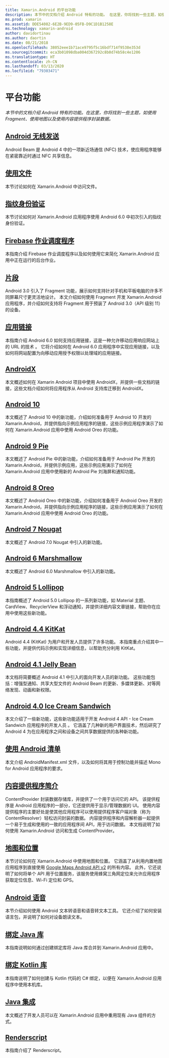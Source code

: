 ```yaml
---
title: Xamarin.Android 的平台功能
description: 本节中的文档介绍 Android 特有的功能。 在这里，你将找到一些主题，如使用 Fragment、使用地图以及使用内容提供程序封装数据。
ms.prod: xamarin
ms.assetid: DDE54082-6E2B-9ED9-05FB-D9C1D1B1258E
ms.technology: xamarin-android
author: davidortinau
ms.author: daortin
ms.date: 08/21/2018
ms.openlocfilehash: 38052eee1b71ace9795f5c16bdf714f9538e353d
ms.sourcegitcommit: eca3b01098dba004d367292c8b0d74b58c4e1206
ms.translationtype: HT
ms.contentlocale: zh-CN
ms.lasthandoff: 03/13/2020
ms.locfileid: "79303471"
---
```

# <a name="platform-features"></a>平台功能

_本节中的文档介绍 Android 特有的功能。在这里，你将找到一些主题，如使用 Fragment、使用地图以及使用内容提供程序封装数据。_

## <a name="android-beam"></a>[Android 无线发送](~/android/platform/android-beam.md)

Android Beam 是 Android 4 中的一项新近场通信 (NFC) 技术，使应用程序能够在紧密靠近时通过 NFC 共享信息。

## <a name="working-with-files"></a>[使用文件](~/android/platform/files/index.md)

本节讨论如何在 Xamarin.Android 中访问文件。

## <a name="fingerprint-authentication"></a>[指纹身份验证](~/android/platform/fingerprint-authentication/index.md)

本节讨论如何对 Xamarin.Android 应用程序使用 Android 6.0 中初次引入的指纹身份验证。

## <a name="firebase-job-dispatcher"></a>[Firebase 作业调度程序](~/android/platform/firebase-job-dispatcher.md)

本指南介绍 Firebase 作业调度程序以及如何使用它来简化 Xamarin.Android 应用中正在运行的后台作业。

## <a name="fragments"></a>[片段](~/android/platform/fragments/index.md)

Android 3.0 引入了 Fragment 功能，展示如何支持针对手机和平板电脑的许多不同屏幕尺寸更灵活地设计。 本文介绍如何使用 Fragment 开发 Xamarin.Android 应用程序，并介绍如何支持将 Fragment 用于预装了 Android 3.0（API 级别 11）的设备。

## <a name="app-linking"></a>[应用链接](~/android/platform/app-linking.md)

本指南介绍 Android 6.0 如何支持应用链接，这是一种允许移动应用响应网站上的 URL 的技术  。 它将介绍如何在 Android 6.0 应用程序中实现应用链接，以及如何将网站配置为向移动应用授予权限以处理域的应用链接。

## <a name="androidx"></a>[AndroidX](~/android/platform/androidx.md)

本文概述如何在 Xamarin Android 项目中使用 AndroidX，并提供一些文档的链接，这些文档介绍如何将应用程序从 Android 支持库迁移到 AndroidX。

## <a name="android-10"></a>[Android 10](~/android/platform/android-10.md)

本文概述了 Android 10 中的新功能，介绍如何准备用于 Android 10 开发的 Xamarin.Android，并提供指向示例应用程序的链接，这些示例应用程序演示了如何在 Xamarin.Android 应用中使用 Android Oreo 的功能。

## <a name="android-9-pie"></a>[Android 9 Pie](~/android/platform/pie.md)

本文概述了 Android Pie 中的新功能，介绍如何准备用于 Android Pie 开发的 Xamarin.Android，并提供示例应用，这些示例应用演示了如何在 Xamarin.Android 应用中使用新的 Android Pie 刘海屏和通知功能。

## <a name="android-8-oreo"></a>[Android 8 Oreo](~/android/platform/oreo.md)

本文概述了 Android Oreo 中的新功能，介绍如何准备用于 Android Oreo 开发的 Xamarin.Android，并提供指向示例应用程序的链接，这些示例应用演示了如何在 Xamarin.Android 应用中使用 Android Oreo 的功能。

## <a name="android-7-nougat"></a>[Android 7 Nougat](~/android/platform/nougat.md)

本文概述了 Android 7.0 Nougat 中引入的新功能。

## <a name="android-6-marshmallow"></a>[Android 6 Marshmallow](~/android/platform/marshmallow.md)

本文概述了 Android 6.0 Marshmallow 中引入的新功能。

## <a name="android-5-lollipop"></a>[Android 5 Lollipop](~/android/platform/lollipop.md)

本指南概述了 Android 5.0 Lollipop 的一系列新功能，如 Material 主题、CardView、RecyclerView 和浮动通知，并提供详细内容文章链接，帮助你在应用中使用这些新功能。

## <a name="android-44-kitkat"></a>[Android 4.4 KitKat](~/android/platform/kitkat.md)

Android 4.4 (KitKat) 为用户和开发人员提供了许多功能。 本指南重点介绍其中一些功能，并提供代码示例和实现详细信息，以帮助充分利用 KitKat。

## <a name="android-41-jelly-bean"></a>[Android 4.1 Jelly Bean](~/android/platform/jelly-bean.md)

本文档将简要概述 Android 4.1 中引入的面向开发人员的新功能。 这些功能包括：增强型通知、共享大型文件的 Android Beam 的更新、多媒体更新、对等网络发现、动画和新权限。

## <a name="android-40-ice-cream-sandwich"></a>[Android 4.0 Ice Cream Sandwich](~/android/platform/ice-cream-sandwich.md)

本文介绍了一些新功能，这些新功能适用于开发 Android 4 API - Ice Cream Sandwich 应用程序的开发人员  。
它涵盖了几种新的用户界面技术，然后研究了 Android 4 为在应用程序之间和设备之间共享数据提供的各种新功能。

## <a name="working-with-the-android-manifest"></a>[使用 Android 清单](android-manifest.md)

本文介绍 AndroidManifest.xml 文件，以及如何将其用于控制功能并描述 Mono for Android 应用程序的要求。

## <a name="introduction-to-content-providers"></a>[内容提供程序简介](~/android/platform/content-providers/index.md)

ContentProvider 封装数据存储库，并提供了一个用于访问它的 API。 该提供程序是 Android 应用程序的一部分，它还提供用于显示/管理数据的 UI。 使用内容提供程序的主要好处是使其他应用程序可以使用提供程序客户端对象（称为 ContentResolver）轻松访问封装的数据。 内容提供程序和内容解析器一起提供一个易于生成和使用的一致的应用程序间 API，用于访问数据。 本文档说明了如何使用 Xamarin.Android 访问和生成 ContentProvider。

## <a name="maps-and-location"></a>[地图和位置](~/android/platform/maps-and-location/index.md)

本节讨论如何在 Xamarin.Android 中使用地图和位置。 它涵盖了从利用内置地图应用程序到直接使用 [Google Maps Android API v2](https://developers.google.com/maps/documentation/android/) 的所有内容。 此外，它还说明了如何将单个 API 用于位置服务，该服务使用蜂窝三角网定位来允许应用程序获取定位信息、Wi-Fi 定位和 GPS。

## <a name="android-speech"></a>[Android 语音](~/android/platform/speech.md)

本节介绍如何使用 Android 文本转语音和语音转文本工具。 它还介绍了如何安装语言包，并说明了如何对设备朗读文本。

## <a name="binding-a-java-library"></a>[绑定 Java 库](binding-java-library/index.md)

本指南说明如何通过创建绑定库将 Java 库合并到 Xamarin.Android 应用中。

## <a name="bind-a-kotlin-library"></a>[绑定 Kotlin 库](binding-kotlin-library/index.md)

本指南说明了如何创建与 Kotlin 代码的 C# 绑定，以便在 Xamarin.Android 应用程序中使用本机库。

## <a name="java-integration"></a>[Java 集成](java-integration/index.md)

本文概述了开发人员可以在 Xamarin.Android 应用中重用现有 Java 组件的方式。

## <a name="renderscript"></a>[Renderscript](renderscript.md)

本指南介绍了 Renderscript。
